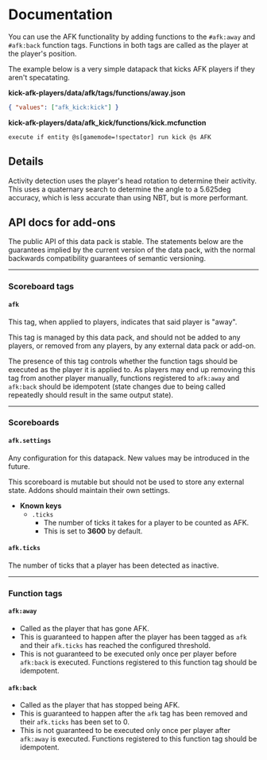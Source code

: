 # Documentation

You can use the AFK functionality by adding functions to the `#afk:away` and
`#afk:back` function tags. Functions in both tags are called as the player at
the player's position.

The example below is a very simple datapack that kicks AFK players if they
aren't specatating.

**kick-afk-players/data/afk/tags/functions/away.json**

```json
{ "values": ["afk_kick:kick"] }
```

**kick-afk-players/data/afk_kick/functions/kick.mcfunction**

```mcfunction
execute if entity @s[gamemode=!spectator] run kick @s AFK
```

## Details

Activity detection uses the player's head rotation to determine their activity.
This uses a quaternary search to determine the angle to a 5.625deg accuracy, which
is less accurate than using NBT, but is more performant.

## API docs for add-ons

The public API of this data pack is stable. The statements below are the
guarantees implied by the current version of the data pack, with the normal
backwards compatibility guarantees of semantic versioning.

---

### Scoreboard tags

#### `afk`

This tag, when applied to players, indicates that said player is "away".

This tag is managed by this data pack, and should not be added to any players,
or removed from any players, by any external data pack or add-on.

The presence of this tag controls whether the function tags should be executed
as the player it is applied to. As players may end up removing this tag from
another player manually, functions registered to `afk:away` and `afk:back`
should be idempotent (state changes due to being called repeatedly should result
in the same output state).

---

### Scoreboards

#### `afk.settings`

Any configuration for this datapack. New values may be introduced in the future.

This scoreboard is mutable but should not be used to store any external state.
Addons should maintain their own settings.

- **Known keys**
  - `.ticks`
    - The number of ticks it takes for a player to be counted as AFK.
    - This is set to **3600** by default.

#### `afk.ticks`

The number of ticks that a player has been detected as inactive.

---

### Function tags

#### `afk:away`

- Called as the player that has gone AFK.
- This is guaranteed to happen after the player has been tagged as `afk` and
  their `afk.ticks` has reached the configured threshold.
- This is not guaranteed to be executed only once per player before `afk:back`
  is executed. Functions registered to this function tag should be idempotent.

#### `afk:back`

- Called as the player that has stopped being AFK.
- This is guaranteed to happen after the `afk` tag has been removed and their
  `afk.ticks` has been set to 0.
- This is not guaranteed to be executed only once per player after `afk:away` is
  executed. Functions registered to this function tag should be idempotent.
